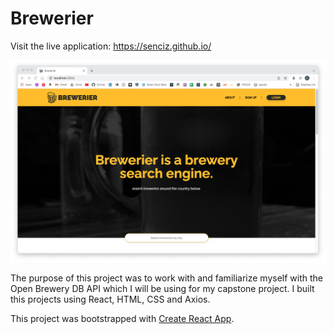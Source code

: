 # Brewerier

Visit the live application: https://senciz.github.io/

![Brewerier Screen Shot](https://github.com/SenciZ/brewerier-capstone/blob/main/resources/Brewerier.png?raw=true)

The purpose of this project was to work with and familiarize myself with the Open Brewery DB API which I will be using for my capstone project. I built this projects using React, HTML, CSS and Axios.

This project was bootstrapped with [Create React App](https://github.com/facebook/create-react-app).
